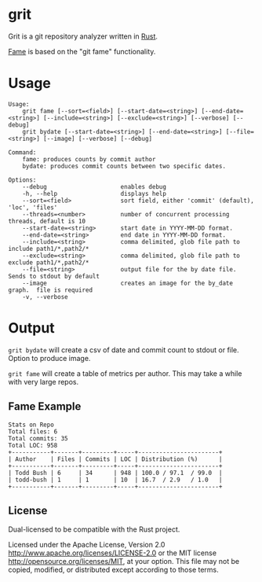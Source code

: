 # grit
Grit is a git repository analyzer written in [Rust](https://github.om/rust-lang).

[Fame](https://github.com/oleander/git-fame-rb) is based on the "git fame" functionality.

# Usage
```
Usage:
    grit fame [--sort=<field>] [--start-date=<string>] [--end-date=<string>] [--include=<string>] [--exclude=<string>] [--verbose] [--debug]
    grit bydate [--start-date=<string>] [--end-date=<string>] [--file=<string>] [--image] [--verbose] [--debug]

Command:
    fame: produces counts by commit author
    bydate: produces commit counts between two specific dates.

Options:
    --debug                     enables debug
    -h, --help                  displays help
    --sort=<field>              sort field, either 'commit' (default), 'loc', 'files'
    --threads=<number>          number of concurrent processing threads, default is 10
    --start-date=<string>       start date in YYYY-MM-DD format.
    --end-date=<string>         end date in YYYY-MM-DD format.
    --include=<string>          comma delimited, glob file path to include path1/*,path2/*
    --exclude=<string>          comma delimited, glob file path to exclude path1/*,path2/*
    --file=<string>             output file for the by date file.  Sends to stdout by default
    --image                     creates an image for the by_date graph.  file is required
    -v, --verbose
```

# Output

```grit bydate``` will create a csv of date and commit count to stdout or file.  Option to produce image.

```grit fame``` will create a table of metrics per author.  This may take a while with very large repos.

## Fame Example

```
Stats on Repo
Total files: 6
Total commits: 35
Total LOC: 958
+-----------+-------+---------+-----+-----------------------+
| Author    | Files | Commits | LOC | Distribution (%)      |
+-----------+-------+---------+-----+-----------------------+
| Todd Bush | 6     | 34      | 948 | 100.0 / 97.1  / 99.0  |
| todd-bush | 1     | 1       | 10  | 16.7  / 2.9   / 1.0   |
+-----------+-------+---------+-----+-----------------------+
```

License
-------

Dual-licensed to be compatible with the Rust project.

Licensed under the Apache License, Version 2.0
http://www.apache.org/licenses/LICENSE-2.0 or the MIT license
http://opensource.org/licenses/MIT, at your
option. This file may not be copied, modified, or distributed
except according to those terms.
